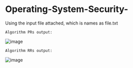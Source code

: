 # Operating-System-Security-

Using the input file attached, which is names as file.txt

``Algorithm PRs output:``


![image](https://user-images.githubusercontent.com/84410099/163497034-85f62b3b-db6a-417f-a09b-210f8b711afe.png)



``Algorithm RRs output:``

![image](https://user-images.githubusercontent.com/84410099/163497077-d2b323f2-7d38-4166-b2f1-60c36255ab30.png)
